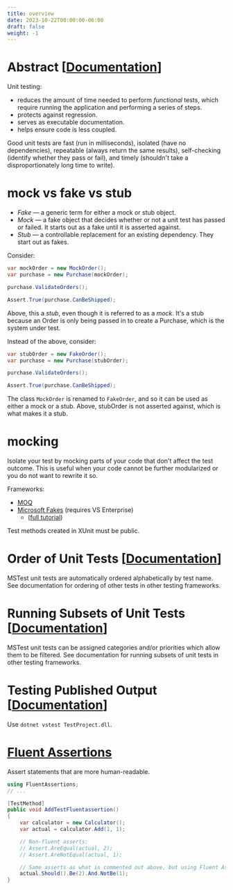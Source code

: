 ```yaml
---
title: overview
date: 2023-10-22T00:00:00-06:00
draft: false
weight: -1
---
```


# Abstract [[Documentation](https://learn.microsoft.com/en-us/dotnet/core/testing/)]  

Unit testing:
* reduces the amount of time needed to perform *functional* tests, which require running the application and performing a series of steps.
* protects against regression.
* serves as executable documentation.
* helps ensure code is less coupled.

Good unit tests are fast (run in milliseconds), isolated (have no dependencies), repeatable (always return the same results), 
self-checking (identify whether they pass or fail), and timely (shouldn't take a disproportionately long time to write).

# mock vs fake vs stub
* *Fake* — a generic term for either a mock or stub object.
* *Mock* — a fake object that decides whether or not a unit test has passed or failed. It starts out as a fake until it is asserted
against. 
* *Stub* — a controllable replacement for an existing dependency. They start out as fakes.

Consider:
```cs
var mockOrder = new MockOrder();
var purchase = new Purchase(mockOrder);

purchase.ValidateOrders();

Assert.True(purchase.CanBeShipped);
```

Above, this a *stub*, even though it is referred to as a *mock*. It's a stub because an Order is only being passed in to create 
a Purchase, which is the system under test.

Instead of the above, consider:
```cs
var stubOrder = new FakeOrder();
var purchase = new Purchase(stubOrder);

purchase.ValidateOrders();

Assert.True(purchase.CanBeShipped);
```

The class `MockOrder` is renamed to `FakeOrder`, and so it can be used as either a mock or a stub. Above, stubOrder is not asserted
against, which is what makes it a stub.

# mocking
Isolate your test by mocking parts of your code that don't affect the test outcome. This is useful when your code cannot be further modularized or you do not want to rewrite it so.

Frameworks: 
- [MOQ](https://github.com/Moq/moq4/wiki/Quickstart)
- [Microsoft Fakes](https://docs.microsoft.com/en-us/visualstudio/test/isolating-code-under-test-with-microsoft-fakes) (requires VS Enterprise) 
  - ([full tutorial](https://docs.microsoft.com/en-us/visualstudio/test/using-stubs-to-isolate-parts-of-your-application-from-each-other-for-unit-testing))

Test methods created in XUnit must be public.

# Order of Unit Tests [[Documentation](https://learn.microsoft.com/en-us/dotnet/core/testing/order-unit-tests?pivots=mstest)]  

MSTest unit tests are automatically ordered alphabetically by test name. See documentation for ordering of other tests in other testing frameworks.

# Running Subsets of Unit Tests [[Documentation](https://learn.microsoft.com/en-us/dotnet/core/testing/selective-unit-tests?pivots=mstest)]  

MSTest unit tests can be assigned categories and/or priorities which allow them to be filtered. See documentation for running subsets of unit tests
in other testing frameworks.

# Testing Published Output [[Documentation](https://learn.microsoft.com/en-us/dotnet/core/testing/unit-testing-published-output)]  

Use `dotnet vstest TestProject.dll`.

# [Fluent Assertions](https://fluentassertions.com/)
Assert statements that are more human-readable.

```cs
using FluentAssertions;
// ...

[TestMethod]
public void AddTestFluentassertion()
{
    var calculator = new Calculator();
    var actual = calculator.Add(1, 1);

    // Non-fluent asserts:
    // Assert.AreEqual(actual, 2);
    // Assert.AreNotEqual(actual, 1);

    // Same asserts as what is commented out above, but using Fluent Assertions
    actual.Should().Be(2).And.NotBe(1);
}
```